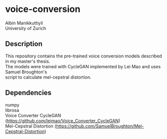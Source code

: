 # voice-conversion

Albin Manikkuttiyil <br />
University of Zurich<br />

## Description
This repository contains the pre-trained voice conversion models described in my master's thesis.<br />
The models were trained with CycleGAN implemented by Lei Mao and uses Samuel Broughton's <br />
script to calculate mel-cepstral distortion.<br />

## Dependencies
numpy<br />
librosa<br />
Voice Converter CycleGAN (https://github.com/leimao/Voice_Converter_CycleGAN)<br />
Mel-Cepstral Distortion (https://github.com/SamuelBroughton/Mel-Cepstral-Distortion)<br />



